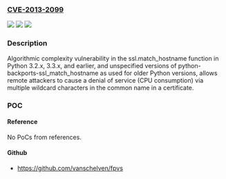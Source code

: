 ### [CVE-2013-2099](https://cve.mitre.org/cgi-bin/cvename.cgi?name=CVE-2013-2099)
![](https://img.shields.io/static/v1?label=Product&message=n%2Fa&color=blue)
![](https://img.shields.io/static/v1?label=Version&message=n%2Fa&color=blue)
![](https://img.shields.io/static/v1?label=Vulnerability&message=n%2Fa&color=brighgreen)

### Description

Algorithmic complexity vulnerability in the ssl.match_hostname function in Python 3.2.x, 3.3.x, and earlier, and unspecified versions of python-backports-ssl_match_hostname as used for older Python versions, allows remote attackers to cause a denial of service (CPU consumption) via multiple wildcard characters in the common name in a certificate.

### POC

#### Reference
No PoCs from references.

#### Github
- https://github.com/vanschelven/fpvs

